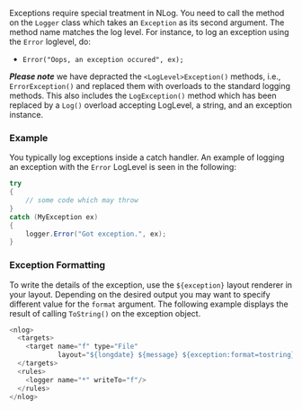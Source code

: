 Exceptions require special treatment in NLog. You need to call the method on the `Logger` class which takes an `Exception` as its second argument. The method name matches the log level. For instance, to log an exception using the `Error` loglevel, do:

* `Error("Oops, an exception occured", ex);`

**_Please note_** we have depracted the `<LogLevel>Exception()` methods, i.e., `ErrorException()` and replaced them with overloads to the standard logging methods. This also includes the `LogException()` method which has been replaced by a `Log()` overload accepting LogLevel, a string, and an exception instance.

### Example
You typically log exceptions inside a catch handler. An example of logging an exception with the `Error` LogLevel is seen in the following: 
```csharp
try 
{ 
    // some code which may throw 
} 
catch (MyException ex) 
{ 
    logger.Error("Got exception.", ex); 
}
```

### Exception Formatting
To write the details of the exception, use the `${exception}` layout renderer in your layout. Depending on the desired output you may want to specify different value for the `format` argument. The following example displays the result of calling `ToString()` on the exception object.
```csharp
<nlog> 
  <targets> 
    <target name="f" type="File" 
            layout="${longdate} ${message} ${exception:format=tostring}"/> 
  </targets> 
  <rules> 
    <logger name="*" writeTo="f"/> 
  </rules> 
</nlog>
```
